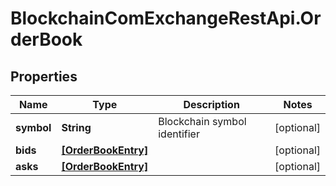 # BlockchainComExchangeRestApi.OrderBook

## Properties

Name | Type | Description | Notes
------------ | ------------- | ------------- | -------------
**symbol** | **String** | Blockchain symbol identifier | [optional] 
**bids** | [**[OrderBookEntry]**](OrderBookEntry.md) |  | [optional] 
**asks** | [**[OrderBookEntry]**](OrderBookEntry.md) |  | [optional] 


